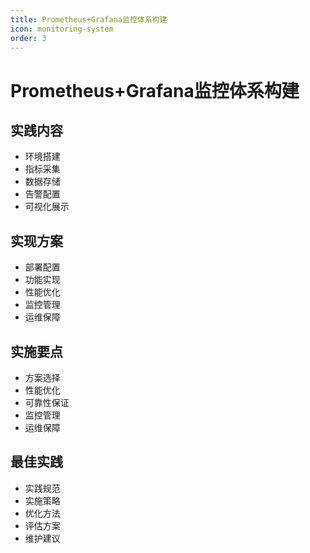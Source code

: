 ```yaml
---
title: Prometheus+Grafana监控体系构建
icon: monitoring-system
order: 3
---
```


# Prometheus+Grafana监控体系构建

## 实践内容
- 环境搭建
- 指标采集
- 数据存储
- 告警配置
- 可视化展示

## 实现方案
- 部署配置
- 功能实现
- 性能优化
- 监控管理
- 运维保障

## 实施要点
- 方案选择
- 性能优化
- 可靠性保证
- 监控管理
- 运维保障

## 最佳实践
- 实践规范
- 实施策略
- 优化方法
- 评估方案
- 维护建议
